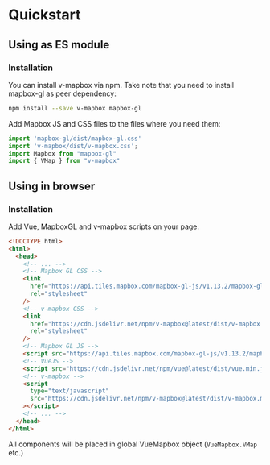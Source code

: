# Quickstart

## Using as ES module

### Installation

You can install v-mapbox via npm. Take note that you need to install mapbox-gl as peer dependency:

```bash
npm install --save v-mapbox mapbox-gl
```

Add Mapbox JS and CSS files to the files where you need them:

```js
import 'mapbox-gl/dist/mapbox-gl.css'
import 'v-mapbox/dist/v-mapbox.css';
import Mapbox from "mapbox-gl"
import { VMap } from "v-mapbox"
```

## Using in browser

### Installation

Add Vue, MapboxGL and v-mapbox scripts on your page:

```html
<!DOCTYPE html>
<html>
  <head>
    <!-- ... -->
    <!-- Mapbox GL CSS -->
    <link
      href="https://api.tiles.mapbox.com/mapbox-gl-js/v1.13.2/mapbox-gl.css"
      rel="stylesheet"
    />
    <!-- v-mapbox CSS -->
    <link
      href="https://cdn.jsdelivr.net/npm/v-mapbox@latest/dist/v-mapbox.css"
      rel="stylesheet"
    />
    <!-- Mapbox GL JS -->
    <script src="https://api.tiles.mapbox.com/mapbox-gl-js/v1.13.2/mapbox-gl.js"></script>
    <!-- VueJS -->
    <script src="https://cdn.jsdelivr.net/npm/vue@latest/dist/vue.min.js"></script>
    <!-- v-mapbox -->
    <script
      type="text/javascript"
      src="https://cdn.jsdelivr.net/npm/v-mapbox@latest/dist/v-mapbox.min.js"
    ></script>
    <!-- ... -->
  </head>
</html>
```

All components will be placed in global VueMapbox object (`VueMapbox.VMap` etc.)


